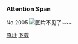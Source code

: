 ### Attention Span
No.2005
![图片不见了~~~](https://imgs.xkcd.com/comics/attention_span.png)

[原址](https://xkcd.com//2005) [下载](https://imgs.xkcd.com/comics/attention_span.png)

